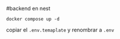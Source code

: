 #backend en nest

```
docker compose up -d
```

copiar el ```.env.temaplate``` y renombrar a ```.env```